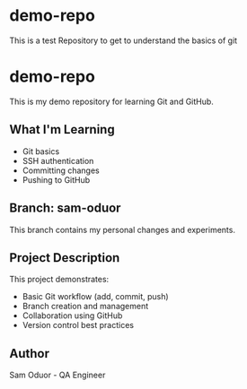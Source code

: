 # demo-repo
This is a test Repository to get to understand the basics of git
# demo-repo
This is my demo repository for learning Git and GitHub.

## What I'm Learning
- Git basics
- SSH authentication
- Committing changes
- Pushing to GitHub

## Branch: sam-oduor
This branch contains my personal changes and experiments.

## Project Description
This project demonstrates:
- Basic Git workflow (add, commit, push)
- Branch creation and management
- Collaboration using GitHub
- Version control best practices

## Author
Sam Oduor - QA Engineer